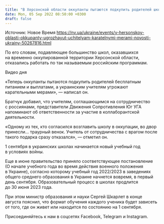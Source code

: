 ```yaml
---
title: "В Херсонской области оккупанты пытаются подкупить родителей школьников, а учителям угрожают карательными мерами — Братчук"
date: Mon, 05 Sep 2022 08:50:00 +0300
draft: false
---
```

Источник: Новое Время https://nv.ua/ukraine/events/v-hersonskoy-oblasti-okkupanty-ugrozhayut-uchitelyam-karatelnymi-merami-novosti-ukrainy-50267816.html


По его словам, подавляющее большинство школ, оказавшихся на временно оккупированной территории Херсонской области, отказались работать по так называемым российским программам.

 Видео дня   

«Теперь оккупанты пытаются подкупить родителей бесплатным питанием и выплатами, а украинским учителям угрожают карательными мерами», — написал он.

Братчук добавил, что учителям, соглашающимся на сотрудничество с россиянами, представители Движения Сопротивления Юг УГА напоминают об ответственности за участие в коллаборантской деятельности.

«Одному из тех, кто согласился возглавить школу в оккупации, во двор принесли… траурный венок. Учитель от сотрудничества с врагом после такого подарка сразу отказался», — отметил он.

1 сентября в украинских школах начинается новый учебный год в условиях войны.

Еще в июне правительство приняло соответствующее постановление (О начале учебного года во время действия военного положения в Украине), согласно которому учебный год 2022/2023 в заведениях общего среднего образования в Украине начнется вовремя, в первый день сентября. Образовательный процесс в школах продлится до 30 июня 2023 года.

При этом министр образования и науки Сергей Шкарлет в конце августа пояснил, что формат обучения каждого ученика будет зависеть от того, где он живет или находится по состоянию на 1 сентября.

Присоединяйтесь к нам в соцсетях Facebook, Telegram и Instagram.
